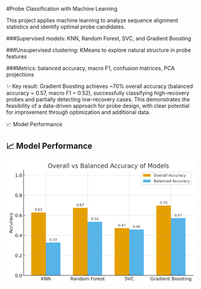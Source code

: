 #Probe Classification with Machine Learning

This project applies machine learning to analyze sequence alignment statistics and identify optimal probe candidates.

###Supervised models: KNN, Random Forest, SVC, and Gradient Boosting

###Unsupervised clustering: KMeans to explore natural structure in probe features

###Metrics: balanced accuracy, macro F1, confusion matrices, PCA projections

✨ Key result:
Gradient Boosting achieves ~70% overall accuracy (balanced accuracy = 0.57, macro F1 = 0.52), successfully classifying high-recovery probes and partially detecting low-recovery cases. This demonstrates the feasibility of a data-driven approach for probe design, with clear potential for improvement through optimization and additional data.

📈 Model Performance
## 📈 Model Performance

![Model Accuracy Comparison](data/images/model_accuracy_comparison.png)


